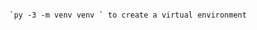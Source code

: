 																																																																																	`py -3 -m venv venv ` to create a virtual environment 
